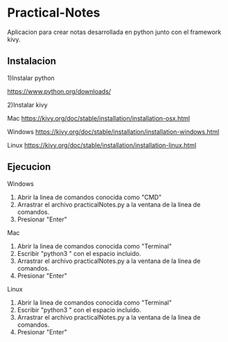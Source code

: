 # Practical-Notes

Aplicacion para crear notas desarrollada en python junto con el framework kivy.

Instalacion
------------------------------------------------------------------------------------------------------------------

1)Instalar python 

https://www.python.org/downloads/

2)Instalar kivy

Mac
https://kivy.org/doc/stable/installation/installation-osx.html

Windows
https://kivy.org/doc/stable/installation/installation-windows.html

Linux
https://kivy.org/doc/stable/installation/installation-linux.html

Ejecucion
------------------------------------------------------------------------------------------------------------------
Windows
1) Abrir la linea de comandos conocida como "CMD" 
2) Arrastrar el archivo practicalNotes.py a la ventana de la linea de comandos.
3) Presionar "Enter"

Mac
1) Abrir la linea de comandos conocida como "Terminal"
2) Escribir "python3 " con el espacio incluido.
3) Arrastrar el archivo practicalNotes.py a la ventana de la linea de comandos.
4) Presionar "Enter"

Linux
1) Abrir la linea de comandos conocida como "Terminal"
2) Escribir "python3 " con el espacio incluido.
3) Arrastrar el archivo practicalNotes.py a la ventana de la linea de comandos.
4) Presionar "Enter"
